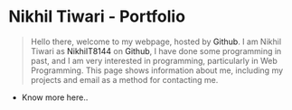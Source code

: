 
# Nikhil Tiwari - Portfolio

> Hello there, welcome to my webpage, hosted by <a style="text-decoration: none;" href="https://www.github.com">Github</a>. I am Nikhil Tiwari as <a style="text-decoration: none;" href="https://githu.com/NikhilT8144">NikhilT8144</a> on <a style="text-decoration: none;" href="https://www.github.com">Github</a>, I have done some programming in past, and I am very interested in programming, particularly in Web Programming. This page shows information about me, including my projects and email as a method for contacting me.

- Know more <a style="text-decoration: none;" href="https://nikhilt8144.github.io">here</a>..
